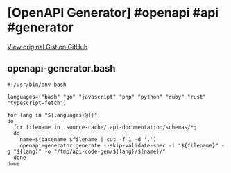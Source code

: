 # [OpenAPI Generator] #openapi #api #generator

[View original Gist on GitHub](https://gist.github.com/Integralist/28ea658092a78306071c46aebd56c607)

## openapi-generator.bash

```shell
#!/usr/bin/env bash

languages=("bash" "go" "javascript" "php" "python" "ruby" "rust" "typescript-fetch")

for lang in "${languages[@]}";
do
  for filename in .source-cache/.api-documentation/schemas/*;
  do
    name=$(basename $filename | cut -f 1 -d '.')
    openapi-generator generate --skip-validate-spec -i "${filename}" -g "${lang}" -o "/tmp/api-code-gen/${lang}/${name}/"
  done
done
```

